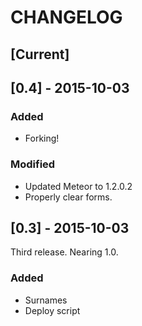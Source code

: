 CHANGELOG
=========

## [Current]

## [0.4] - 2015-10-03
### Added
- Forking!

### Modified
- Updated Meteor to 1.2.0.2
- Properly clear forms.

## [0.3] - 2015-10-03
Third release. Nearing 1.0.

### Added
- Surnames
- Deploy script
